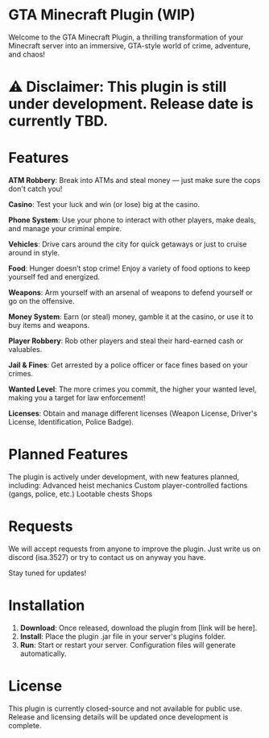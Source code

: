 # GTA Minecraft Plugin (WIP)
Welcome to the GTA Minecraft Plugin, a thrilling transformation of your Minecraft server into an immersive, GTA-style world of crime, adventure, and chaos!

# ⚠️ Disclaimer: This plugin is still under development. Release date is currently TBD.

# Features
**ATM Robbery**: Break into ATMs and steal money — just make sure the cops don't catch you!

**Casino**: Test your luck and win (or lose) big at the casino.

**Phone System**: Use your phone to interact with other players, make deals, and manage your criminal empire.

**Vehicles**: Drive cars around the city for quick getaways or just to cruise around in style.

**Food**: Hunger doesn’t stop crime! Enjoy a variety of food options to keep yourself fed and energized.

**Weapons**: Arm yourself with an arsenal of weapons to defend yourself or go on the offensive.

**Money System**: Earn (or steal) money, gamble it at the casino, or use it to buy items and weapons.

**Player Robbery**: Rob other players and steal their hard-earned cash or valuables.

**Jail & Fines**: Get arrested by a police officer or face fines based on your crimes.

**Wanted Level**: The more crimes you commit, the higher your wanted level, making you a target for law enforcement!

**Licenses**: Obtain and manage different licenses (Weapon License, Driver's License, Identification, Police Badge).

# Planned Features
The plugin is actively under development, with new features planned, including:
Advanced heist mechanics
Custom player-controlled factions (gangs, police, etc.)
Lootable chests
Shops

# Requests
We will accept requests from anyone to improve the plugin.
Just write us on discord (isa.3527) or try to contact us on anyway you have.

Stay tuned for updates!

# Installation
1. **Download**: Once released, download the plugin from [link will be here].
2. **Install**: Place the plugin .jar file in your server's plugins folder.
3. **Run**: Start or restart your server. Configuration files will generate automatically.

# License
This plugin is currently closed-source and not available for public use. Release and licensing details will be updated once development is complete.
